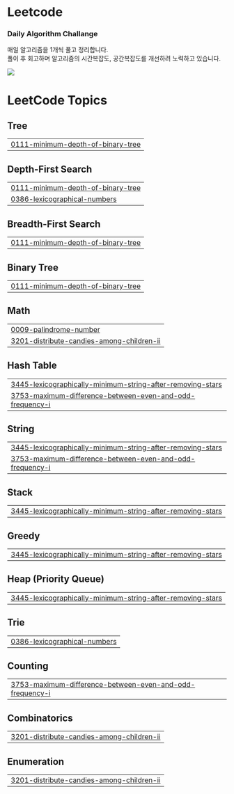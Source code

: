 # Leetcode

### Daily Algorithm Challange
매일 알고리즘을 1개씩 풀고 정리합니다. <br>
풀이 후 회고하며 알고리즘의 시간복잡도, 공간복잡도를 개선하려 노력하고 있습니다.

<a href="https://repeated-lycra-c2c.notion.site/Algorithm-Collection-1179d270074a80259127c563712f53af?pvs=4"><img src="https://img.shields.io/badge/notion-black?style=flat-square&logo=notion&logoColor=white&link=ies041196@gmail.com"/></a>

<!---LeetCode Topics Start-->
# LeetCode Topics
## Tree
|  |
| ------- |
| [0111-minimum-depth-of-binary-tree](https://github.com/heestolee/LeetCode/tree/master/0111-minimum-depth-of-binary-tree) |
## Depth-First Search
|  |
| ------- |
| [0111-minimum-depth-of-binary-tree](https://github.com/heestolee/LeetCode/tree/master/0111-minimum-depth-of-binary-tree) |
| [0386-lexicographical-numbers](https://github.com/heestolee/LeetCode/tree/master/0386-lexicographical-numbers) |
## Breadth-First Search
|  |
| ------- |
| [0111-minimum-depth-of-binary-tree](https://github.com/heestolee/LeetCode/tree/master/0111-minimum-depth-of-binary-tree) |
## Binary Tree
|  |
| ------- |
| [0111-minimum-depth-of-binary-tree](https://github.com/heestolee/LeetCode/tree/master/0111-minimum-depth-of-binary-tree) |
## Math
|  |
| ------- |
| [0009-palindrome-number](https://github.com/heestolee/LeetCode/tree/master/0009-palindrome-number) |
| [3201-distribute-candies-among-children-ii](https://github.com/heestolee/LeetCode/tree/master/3201-distribute-candies-among-children-ii) |
## Hash Table
|  |
| ------- |
| [3445-lexicographically-minimum-string-after-removing-stars](https://github.com/heestolee/LeetCode/tree/master/3445-lexicographically-minimum-string-after-removing-stars) |
| [3753-maximum-difference-between-even-and-odd-frequency-i](https://github.com/heestolee/LeetCode/tree/master/3753-maximum-difference-between-even-and-odd-frequency-i) |
## String
|  |
| ------- |
| [3445-lexicographically-minimum-string-after-removing-stars](https://github.com/heestolee/LeetCode/tree/master/3445-lexicographically-minimum-string-after-removing-stars) |
| [3753-maximum-difference-between-even-and-odd-frequency-i](https://github.com/heestolee/LeetCode/tree/master/3753-maximum-difference-between-even-and-odd-frequency-i) |
## Stack
|  |
| ------- |
| [3445-lexicographically-minimum-string-after-removing-stars](https://github.com/heestolee/LeetCode/tree/master/3445-lexicographically-minimum-string-after-removing-stars) |
## Greedy
|  |
| ------- |
| [3445-lexicographically-minimum-string-after-removing-stars](https://github.com/heestolee/LeetCode/tree/master/3445-lexicographically-minimum-string-after-removing-stars) |
## Heap (Priority Queue)
|  |
| ------- |
| [3445-lexicographically-minimum-string-after-removing-stars](https://github.com/heestolee/LeetCode/tree/master/3445-lexicographically-minimum-string-after-removing-stars) |
## Trie
|  |
| ------- |
| [0386-lexicographical-numbers](https://github.com/heestolee/LeetCode/tree/master/0386-lexicographical-numbers) |
## Counting
|  |
| ------- |
| [3753-maximum-difference-between-even-and-odd-frequency-i](https://github.com/heestolee/LeetCode/tree/master/3753-maximum-difference-between-even-and-odd-frequency-i) |
## Combinatorics
|  |
| ------- |
| [3201-distribute-candies-among-children-ii](https://github.com/heestolee/LeetCode/tree/master/3201-distribute-candies-among-children-ii) |
## Enumeration
|  |
| ------- |
| [3201-distribute-candies-among-children-ii](https://github.com/heestolee/LeetCode/tree/master/3201-distribute-candies-among-children-ii) |
<!---LeetCode Topics End-->